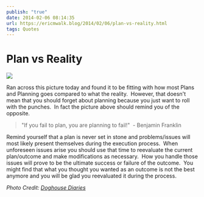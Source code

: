 ```yaml
---
publish: "true"
date: 2014-02-06 08:14:35
url: https://ericmwalk.blog/2014/02/06/plan-vs-reality.html
tags: Quotes
---
```


# Plan vs Reality

![](https://ericmwalk.blog/uploads/2022/b1447daa75.png)

Ran across this picture today and found it to be fitting with how most Plans and Planning goes compared to what the reality.  However, that doesn't mean that you should forget about planning because you just want to roll with the punches.  In fact the picture above should remind you of the opposite.

>"If you fail to plan, you are planning to fail!"  - Benjamin Franklin

Remind yourself that a plan is never set in stone and problems/issues will most likely present themselves during the execution process.  When unforeseen issues arise you should use that time to reevaluate the current plan/outcome and make modifications as necessary.  How you handle those issues will prove to be the ultimate success or failure of the outcome.  You might find that what you thought you wanted as an outcome is not the best anymore and you will be glad you reevaluated it during the process.

*Photo Credit: <a title="Dog House Diaries" href="http://thedoghousediaries.com/5468">Doghouse Diaries</a>*
